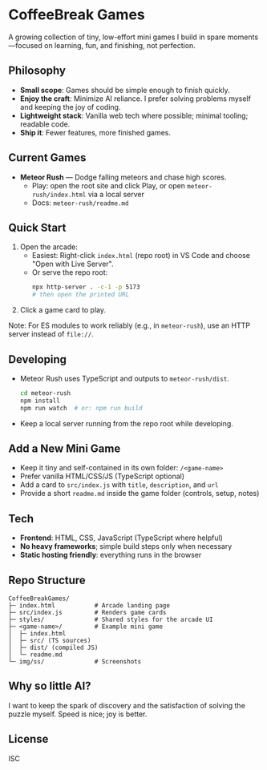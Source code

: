 # CoffeeBreak Games

A growing collection of tiny, low-effort mini games I build in spare moments—focused on learning, fun, and finishing, not perfection.

## Philosophy
- **Small scope**: Games should be simple enough to finish quickly.
- **Enjoy the craft**: Minimize AI reliance. I prefer solving problems myself and keeping the joy of coding.
- **Lightweight stack**: Vanilla web tech where possible; minimal tooling; readable code.
- **Ship it**: Fewer features, more finished games.

## Current Games
- **Meteor Rush** — Dodge falling meteors and chase high scores.
  - Play: open the root site and click Play, or open `meteor-rush/index.html` via a local server
  - Docs: `meteor-rush/readme.md`

## Quick Start
1. Open the arcade:
   - Easiest: Right-click `index.html` (repo root) in VS Code and choose "Open with Live Server".
   - Or serve the repo root:
     ```bash
     npx http-server . -c-1 -p 5173
     # then open the printed URL
     ```
2. Click a game card to play.

Note: For ES modules to work reliably (e.g., in `meteor-rush`), use an HTTP server instead of `file://`.

## Developing
- Meteor Rush uses TypeScript and outputs to `meteor-rush/dist`.
  ```bash
  cd meteor-rush
  npm install
  npm run watch  # or: npm run build
  ```
- Keep a local server running from the repo root while developing.

## Add a New Mini Game
- Keep it tiny and self-contained in its own folder: `/<game-name>`
- Prefer vanilla HTML/CSS/JS (TypeScript optional)
- Add a card to `src/index.js` with `title`, `description`, and `url`
- Provide a short `readme.md` inside the game folder (controls, setup, notes)

## Tech
- **Frontend**: HTML, CSS, JavaScript (TypeScript where helpful)
- **No heavy frameworks**; simple build steps only when necessary
- **Static hosting friendly**: everything runs in the browser

## Repo Structure
```
CoffeeBreakGames/
├─ index.html           # Arcade landing page
├─ src/index.js         # Renders game cards
├─ styles/              # Shared styles for the arcade UI
├─ <game-name>/         # Example mini game
│  ├─ index.html
│  ├─ src/ (TS sources)
│  ├─ dist/ (compiled JS)
│  └─ readme.md
└─ img/ss/              # Screenshots
```

## Why so little AI?
I want to keep the spark of discovery and the satisfaction of solving the puzzle myself. Speed is nice; joy is better.

## License
ISC